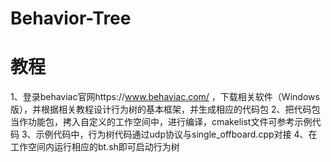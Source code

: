 # Behavior-Tree
# 教程
1、登录behaviac官网https://www.behaviac.com/ ，下载相关软件（Windows版），并根据相关教程设计行为树的基本框架，并生成相应的代码包
2、把代码包当作功能包，拷入自定义的工作空间中，进行编译，cmakelist文件可参考示例代码
3、示例代码中，行为树代码通过udp协议与single_offboard.cpp对接
4、在工作空间内运行相应的bt.sh即可启动行为树
